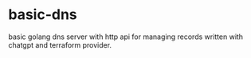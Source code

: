 # basic-dns
basic golang dns server with http api for managing records written with chatgpt and terraform provider.
